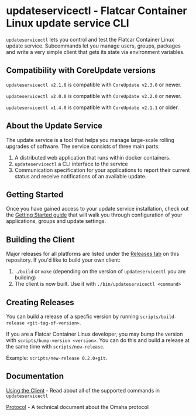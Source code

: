 # updateservicectl - Flatcar Container Linux update service CLI

`updateservicectl` lets you control and test the Flatcar Container Linux update service. Subcommands
let you manage users, groups, packages and write a very simple client that gets
its state via environment variables.

## Compatibility with CoreUpdate versions

`updateservicectl v2.1.0` is compatible with `CoreUpdate v2.3.0` or newer.

`updateservicectl v2.0.0` is compatible with `CoreUpdate v2.2.0` or newer.

`updateservicectl v1.4.0` is compatible with `CoreUpdate v2.1.1` or older.

## About the Update Service

The update service is a tool that helps you manage large-scale rolling upgrades of software. The service consists of three main parts:

1. A distributed web application that runs within docker containers.
2. `updateservicectl` a CLI interface to the service
3. Communication specification for your applications to report their current status and receive notifications of an available update.

## Getting Started

Once you have gained access to your update service installation, check out the [Getting Started guide](http://coreos.com/products/coreupdate/docs/latest/getting-started.html) that will walk you through configuration of your applications, groups and update settings.

## Building the Client

Major releases for all platforms are listed under the [Releases tab](https://github.com/kinvolk/updateservicectl/releases) on this repository. If you'd like to build your own client:

1. `./build` or `make` (depending on the version of `updateservicectl` you are building)
2. The client is now built. Use it with `./bin/updateservicectl <command>`

## Creating Releases

You can build a release of a specfic version by running
`scripts/build-release <git-tag-of-version>`.

If you are a Flatcar Container Linux developer, you may bump the version with
`scripts/bump-version <version>`. You can do this and build a release at the
same time with `scripts/new-release`.

Example: `scripts/new-release 0.2.0+git`.

## Documentation

[Using the Client](http://coreos.com/products/coreupdate/docs/latest/updatectl-client.html) - Read about all of the supported commands in `updateservicectl`

[Protocol](http://coreos.com/products/coreupdate/docs/latest/update-protocol.html) - A technical document about the Omaha protocol
